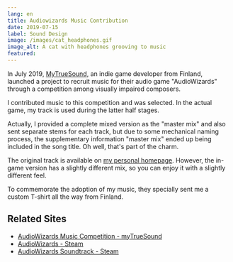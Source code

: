 ```yaml
---
lang: en
title: Audiowizards Music Contribution
date: 2019-07-15
label: Sound Design
image: /images/cat_headphones.gif
image_alt: A cat with headphones grooving to music
featured:
---
```


In July 2019, [MyTrueSound](https://www.mytruesound.com/), an indie game developer from Finland, launched a project to recruit music for their audio game "AudioWizards" through a competition among visually impaired composers.

I contributed music to this competition and was selected. In the actual game, my track is used during the latter half stages.

Actually, I provided a complete mixed version as the "master mix" and also sent separate stems for each track, but due to some mechanical naming process, the supplementary information "master mix" ended up being included in the song title. Oh well, that's part of the charm.

The original track is available on [my personal homepage](https://nyanchangames.com/music/player.php?listen=sorcery). However, the in-game version has a slightly different mix, so you can enjoy it with a slightly different feel.

To commemorate the adoption of my music, they specially sent me a custom T-shirt all the way from Finland.

## Related Sites

- [AudioWizards Music Competition - myTrueSound](https://www.mytruesound.com/audiowizards-music)
- [AudioWizards - Steam](https://store.steampowered.com/app/1215350/AudioWizards/?l=japanese)
- [AudioWizards Soundtrack - Steam](https://store.steampowered.com/app/1218880/AudioWizards_Soundtrack/)